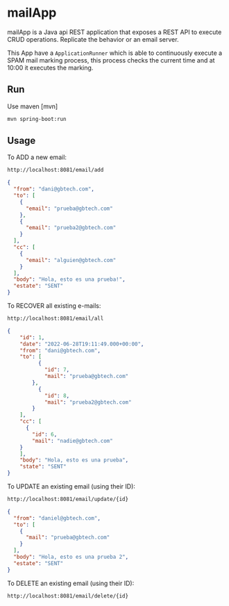 # mailApp

mailApp is a Java api REST application that exposes a REST API to execute CRUD operations. Replicate the behavior or an email server.

This App have a ```ApplicationRunner``` which is able to continuously execute a SPAM mail marking process, this process checks the current time and at 10:00 it executes the marking.

## Run

Use maven [mvn]

```bash
mvn spring-boot:run
```

## Usage

To ADD a new email:

```bash
http://localhost:8081/email/add
```

```json
{
  "from": "dani@gbtech.com",
  "to": [
    {
      "email": "prueba@gbtech.com"
    },
    {
      "email": "prueba2@gbtech.com"
    }
  ],
  "cc": [
    {
      "email": "alguien@gbtech.com"
    }
  ],
  "body": "Hola, esto es una prueba!",
  "estate": "SENT"
}
```

To RECOVER all existing e-mails:
```bash
http://localhost:8081/email/all
```

```json
{
	"id": 1,
	"date": "2022-06-28T19:11:49.000+00:00",
	"from": "dani@gbtech.com",
	"to": [
		  {
			"id": 7,
			"mail": "prueba@gbtech.com"
		},
		  {
			"id": 8,
			"mail": "prueba2@gbtech.com"
		}
	],
	"cc": [
	  {
		"id": 6,
		"mail": "nadie@gbtech.com"
	}
	],
	"body": "Hola, esto es una prueba",
	"state": "SENT"
}
```

To UPDATE an existing email (using their ID):

```bash
http://localhost:8081/email/update/{id}
```

```json
{
  "from": "daniel@gbtech.com",
  "to": [
    {
      "mail": "prueba@gbtech.com"
    }
  ],
  "body": "Hola, esto es una prueba 2",
  "estate": "SENT"
}
```

To DELETE an existing email (using their ID):

```bash
http://localhost:8081/email/delete/{id}
```
